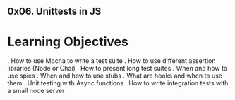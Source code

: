 ## 0x06. Unittests in JS
# Learning Objectives
. How to use Mocha to write a test suite
. How to use different assertion libraries (Node or Chai)
. How to present long test suites
. When and how to use spies
. When and how to use stubs
. What are hooks and when to use them
. Unit testing with Async functions
. How to write integration tests with a small node server

